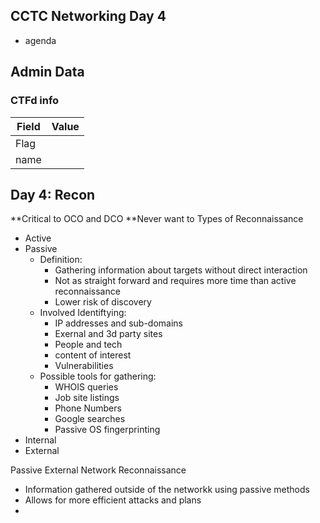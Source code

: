 ## CCTC Networking Day 4

- agenda


## Admin Data 

### CTFd info
| Field | Value | 
|-|-|
| Flag |  | 
| name |  | 

## Day 4: Recon

**Critical to OCO and DCO 
**Never want to 
Types of Reconnaissance
- Active
- Passive
  - Definition: 
    - Gathering information about targets without direct interaction
    - Not as straight forward and requires more time than active reconnaissance
    - Lower risk of discovery
  - Involved Identiftying:
    - IP addresses and sub-domains
    - Exernal and 3d party sites
    - People and tech
    - content of interest
    - Vulnerabilities
  - Possible tools for gathering:
    - WHOIS queries
    - Job site listings
    - Phone Numbers
    - Google searches
    - Passive OS fingerprinting
- Internal 
- External 

Passive External Network Reconnaissance
- Information gathered outside of the networkk using passive methods
- Allows for more efficient attacks and plans
- 
